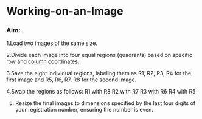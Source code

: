 # Working-on-an-Image

### Aim:
1.Load two images of the same size.

2.Divide each image into four equal regions (quadrants) based on specific row and column coordinates.

3.Save the eight individual regions, labeling them as R1, R2, R3, R4 for the first image and R5, R6, R7, R8 for the second image.

4.Swap the regions as follows:
R1 with R8
R2 with R7
R3 with R6
R4 with R5


5. Resize the final images to dimensions specified by the last four digits of your registration number, ensuring the number is even.
